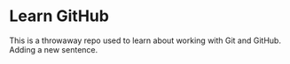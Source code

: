 # Learn GitHub

This is a throwaway repo used to learn about working with Git and GitHub.
Adding a new sentence.
